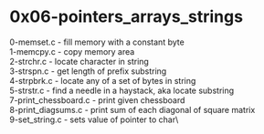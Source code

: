 # 0x06-pointers_arrays_strings

0-memset.c - fill memory with a constant byte\
1-memcpy.c - copy memory area\
2-strchr.c - locate character in string\
3-strspn.c - get length of prefix substring\
4-strpbrk.c - locate any of a set of bytes in string\
5-strstr.c - find a needle in a haystack, aka locate substring\
7-print_chessboard.c - print given chessboard\
8-print_diagsums.c - print sum of each diagonal of square matrix\
9-set_string.c - sets value of pointer to char\

